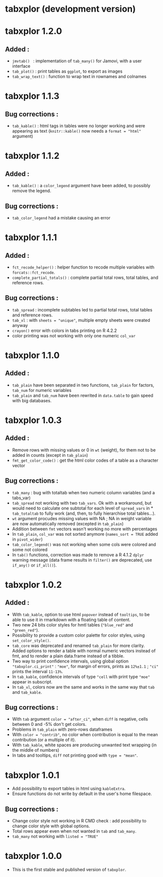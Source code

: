 # tabxplor (development version)

# tabxplor 1.2.0

## Added : 
* `jmvtab() ` : implementation of `tab_many()` for Jamovi, with a user interface
* `tab_plot()` : print tables as `ggplot`, to export as images
* `tab_wrap_text()` : function to wrap text in rownames and colnames

# tabxplor 1.1.3

## Bug corrections :
* `tab_kable()` : html tags in tables were no longer working and were appearing as text (`knitr::kable()` now needs a `format = "html"` argument)



# tabxplor 1.1.2

## Added : 
* `tab_kable()` : a `color_legend` argument have been added, to possibly remove the legend.

## Bug corrections :
* `tab_color_legend` had a mistake causing an error



# tabxplor 1.1.1

## Added : 
* `fct_recode_helper()` : helper function to recode multiple variables with `forcats::fct_recode`.
* `complete_partial_totals()` : complete partial total rows, total tables, and reference rows.

## Bug corrections :
* `tab_spread` : incomplete subtables led to partial total rows, total tables and reference rows.
* `tab_xl` : with `sheets = "unique"`, multiple empty sheets were created anyway
* `crayon()` error with colors in tabs printing on R 4.2.2
* color printing was not working with only one numeric `col_var`


# tabxplor 1.1.0 

## Added : 
* `tab_plain` have been separated in two functions, `tab_plain` for factors, `tab_num` for numeric variables
* `tab_plain` and `tab_num` have been rewrited in `data.table` to gain speed with big databases.


# tabxplor 1.0.3

## Added :
*  Remove rows with missing values or 0 in `wt` (weight), for them not to be added in counts (except in `tab_plain`)
*  `fmt_get_color_code()` : get the html color codes of a table as a character vector

## Bug corrections :
* `tab_many` : bug with totaltab when two numeric column variables (and a tabs_var)
* `tab_spread` not working with two `tab_vars`. Ok with a workaround, but would need to calculate one subtotal for each level of `spread_vars` in * `tab_totaltab` to fully work (and, then, to fully hierarchise total tables...). 
* `wt` argument procudes missing values with NA ; NA in weight variable are now automatically removed (excepted in `tab_plain`)
* Addition between `fmt` vectors wasn't working no more with percentages
* In `tab_plain`, `col_var` was not sorted anymore (`names_sort = TRUE` added in `pivot_wider`)
* `tab_color_legend()` was not working when some cols were colored and some not colored
* In `tab()` functions, correction was made to remove a R 4.1.2 `dplyr` warning message (data frame results in `filter()` are deprecated, use `if_any()` or `if_all()`). 


# tabxplor 1.0.2

## Added : 
* With `tab_kable`, option to use html `popover` instead of `tooltips`, to be able to use it in rmarkdown with a floating table of content.
* Two new 24 bits color styles for hmtl tables (`"blue_red"` and `"green_red"`).
* Possibility to provide a custom color palette for color styles, using `set_color_style()`. 
* `tab_core` was deprecated and renamed `tab_plain` for more clarity. Added options to render a table with normal numeric vectors instead of fmt, and to render a plain data.frame instead of a tibble. 
* Two way to print confidence intervals, using global option `"tabxplor.ci_print"` : `"moe"`, for margin of errors, prints as `12%±1.1` ; `"ci"` prints the interval `11·13%`.
* In `tab_kable`, confidence intervals of type `"cell` with print type `"moe"` appear in subscript. 
* In `tab_xl`, colors now are the same and works in the same way that `tab` and `tab_kable`.

## Bug corrections :
* With `tab` argument `color = "after_ci"`, when `diff` is negative, cells between 0 and -5% don't get colors.
* Problems in `tab_plain` with zero-rows dataframes 
* With `color = "contrib"`, no color when contribution is equal to the mean contribution (or a multiple of it).
* With `tab_kable`, white spaces are producing unwanted text wrapping (in the middle of numbers)
* In tabs and tooltips, `diff` not printing good with `type = "mean"`. 


# tabxplor 1.0.1
* Add possibility to export tables in html using `kableExtra`.
* Ensure functions do not write by default in the user's home filespace. 

## Bug corrections :
* Change color style not working in R CMD check : add possibility to change color style with global options. 
* Total rows appear even when not wanted in `tab` and `tab_many`.
* `tab_many` not working with `listed = "TRUE"` 


# tabxplor 1.0.0
* This is the first stable and published version of `tabxplor`.
